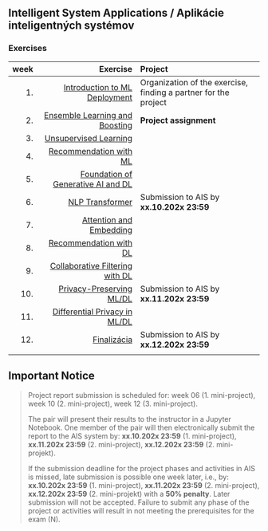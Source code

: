 ## Intelligent System Applications / Aplikácie inteligentných systémov
### Exercises

| week | Exercise              | Project          |
| ----:| ---------------------------------------------------: | :--------------------------------------------|
| 1.   | [Introduction to ML Deployment](https://github.com/FIIT-ISA/2023-2024/tree/main/exercises/week-01)   | Organization of the exercise, finding a partner for the project|
| 2.   | [Ensemble Learning and Boosting](https://github.com/FIIT-ISA/2023-2024/tree/main/exercises/week-02)  | **Project assignment** |
| 3.   | [Unsupervised Learning](https://github.com/FIIT-ISA/2023-2024/tree/main/exercises/week-03)           |  |
| 4.   | [Recommendation with ML](https://github.com/FIIT-ISA/2023-2024/tree/main/exercises/week-04)          |  |
| 5.   | [Foundation of Generative AI and DL](https://github.com/FIIT-ISA/2023-2024/tree/main/exercises/week-05)   |  |
| 6.   | [NLP Transformer](https://github.com/FIIT-ISA/2023-2024/tree/main/exercises/week-06)                 | Submission to AIS by **xx.10.202x 23:59** |
| 7.   | [Attention and Embedding](https://github.com/FIIT-ISA/2023-2024/tree/main/exercises/week-07)         |  |
| 8.   | [Recommendation with DL](https://github.com/FIIT-ISA/2023-2024/tree/main/exercises/week-08)          |  |
| 9.   | [Collaborative Filtering with DL](https://github.com/FIIT-ISA/2023-2024/tree/main/exercises/week-09) |  |
| 10.  | [Privacy-Preserving ML/DL](https://github.com/FIIT-ISA/2023-2024/tree/main/exercises/week-10)        | Submission to AIS  by **xx.11.202x 23:59** |
| 11.  | [Differential Privacy in ML/DL](https://github.com/FIIT-ISA/2023-2024/tree/main/exercises/week-11)   |  |
| 12.  | [Finalizácia](https://github.com/FIIT-ISA/2023-2024/tree/main/exercises/week-12)                     | Submission to AIS  by **xx.12.202x 23:59** |
|      |                                                      |                                               |

## Important Notice

> Project report submission is scheduled for:
> week 06 (1. mini-project),
> week 10 (2. mini-project),
> week 12 (3. mini-project).
>
> The pair will present their results to the instructor in a Jupyter Notebook. One member of the pair will then electronically submit the report to the AIS system by:
> **xx.10.202x 23:59** (1. mini-project),
> **xx.11.202x 23:59** (2. mini-project), 
> **xx.12.202x 23:59** (2. mini-projekt).
>
> If the submission deadline for the project phases and activities in AIS is missed, late submission is possible one week later, i.e., by:
> **xx.10.202x 23:59** (1. mini-project),
> **xx.11.202x 23:59** (2. mini-project), 
> **xx.12.202x 23:59** (2. mini-projekt)
> with a **50% penalty**.
> Later submission will not be accepted. Failure to submit any phase of the project or activities will result in not meeting the prerequisites for the exam (N).
